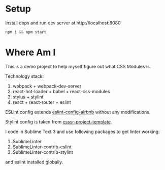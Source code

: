 # Setup

Install deps and run dev server at http://localhost:8080
```javascript
npm i && npm start
```

# Where Am I

This is a demo project to help myself figure out what CSS Modules is.

Technology stack:

1. webpack + webpack-dev-server
2. react-hot-loader + babel + react-css-modules
3. stylus + stylint
4. react + react-router + eslint

ESLint config extends [eslint-config-airbnb](https://github.com/airbnb/javascript/tree/master/packages/eslint-config-airbnb) without any modifications.

Stylint config is taken from [csssr-project-template](https://github.com/CSSSR/csssr-project-template).

I code in Sublime Text 3 and use following packages to get linter working:

1. SublimeLinter
2. SublimeLinter-contrib-eslint
3. SublimeLinter-contrib-stylint

and eslint installed globally.
